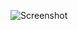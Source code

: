 ![Screenshot](https://raw.githubusercontent.com/Cryakl/Ultimate-RAT-Collection/refs/heads/main/PythoRat/Screenshot.png)
